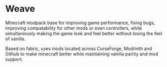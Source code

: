 # Weave
Minecraft modpack base for improving game performance, fixing bugs, improving compatability for other mods or even controllers, while simultaniously making the game look and feel better without losing the feel of vanilla.

Based on fabric, uses mods located across CurseForge, Modrinth and Github to make minecraft better while maintaining vanilla pairity and mod support.
